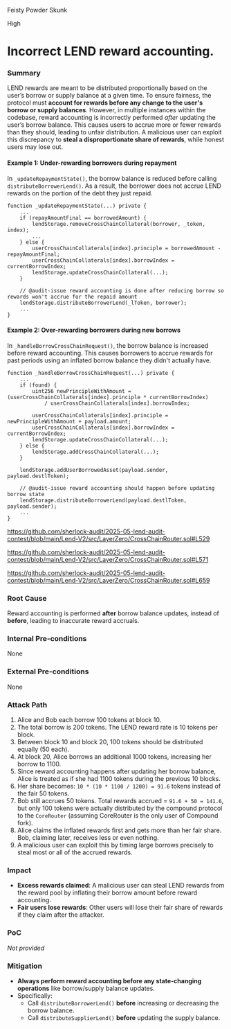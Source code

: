 Feisty Powder Skunk

High

# Incorrect LEND reward accounting.

### Summary

LEND rewards are meant to be distributed proportionally based on the user’s borrow or supply balance at a given time. To ensure fairness, the protocol must **account for rewards before any change to the user's borrow or supply balances**. However, in multiple instances within the codebase, reward accounting is incorrectly performed *after* updating the user’s borrow balance. This causes users to accrue more or fewer rewards than they should, leading to unfair distribution. A malicious user can exploit this discrepancy to **steal a disproportionate share of rewards**, while honest users may lose out.

#### Example 1: Under-rewarding borrowers during repayment

In `_updateRepaymentState()`, the borrow balance is reduced before calling `distributeBorrowerLend()`. As a result, the borrower does not accrue LEND rewards on the portion of the debt they just repaid.

```solidity
function _updateRepaymentState(...) private {
    ...
    if (repayAmountFinal == borrowedAmount) {
        lendStorage.removeCrossChainCollateral(borrower, _token, index);
        ...
    } else {
        userCrossChainCollaterals[index].principle = borrowedAmount - repayAmountFinal;
        userCrossChainCollaterals[index].borrowIndex = currentBorrowIndex;
        lendStorage.updateCrossChainCollateral(...);
    }

    // @audit-issue reward accounting is done after reducing borrow so rewards won't accrue for the repaid amount
    lendStorage.distributeBorrowerLend(_lToken, borrower);
    ...
}
```

#### Example 2: Over-rewarding borrowers during new borrows

In `_handleBorrowCrossChainRequest()`, the borrow balance is increased before reward accounting. This causes borrowers to accrue rewards for past periods using an inflated borrow balance they didn't actually have.

```solidity
function _handleBorrowCrossChainRequest(...) private {
    ...
    if (found) {
        uint256 newPrincipleWithAmount = (userCrossChainCollaterals[index].principle * currentBorrowIndex)
            / userCrossChainCollaterals[index].borrowIndex;

        userCrossChainCollaterals[index].principle = newPrincipleWithAmount + payload.amount;
        userCrossChainCollaterals[index].borrowIndex = currentBorrowIndex;
        lendStorage.updateCrossChainCollateral(...);
    } else {
        lendStorage.addCrossChainCollateral(...);
    }

    lendStorage.addUserBorrowedAsset(payload.sender, payload.destlToken);

    // @audit-issue reward accounting should happen before updating borrow state
    lendStorage.distributeBorrowerLend(payload.destlToken, payload.sender);
    ...
}
```

https://github.com/sherlock-audit/2025-05-lend-audit-contest/blob/main/Lend-V2/src/LayerZero/CrossChainRouter.sol#L529

https://github.com/sherlock-audit/2025-05-lend-audit-contest/blob/main/Lend-V2/src/LayerZero/CrossChainRouter.sol#L571

https://github.com/sherlock-audit/2025-05-lend-audit-contest/blob/main/Lend-V2/src/LayerZero/CrossChainRouter.sol#L659

### Root Cause

Reward accounting is performed **after** borrow balance updates, instead of **before**, leading to inaccurate reward accruals.



### Internal Pre-conditions

None


### External Pre-conditions

None



### Attack Path

1. Alice and Bob each borrow 100 tokens at block 10.
2. The total borrow is 200 tokens. The LEND reward rate is 10 tokens per block.
3. Between block 10 and block 20, 100 tokens should be distributed equally (50 each).
4. At block 20, Alice borrows an additional 1000 tokens, increasing her borrow to 1100.
5. Since reward accounting happens after updating her borrow balance, Alice is treated as if she had 1100 tokens during the previous 10 blocks.
6. Her share becomes: `10 * (10 * 1100 / 1200) = 91.6` tokens instead of the fair 50 tokens.
7. Bob still accrues 50 tokens. Total rewards accrued = `91.6 + 50 = 141.6`, but only 100 tokens were actually distributed by the compound protocol to the `CoreRouter` (assuming CoreRouter is the only user of Compound fork).
8. Alice claims the inflated rewards first and gets more than her fair share. Bob, claiming later, receives less or even nothing.
9. A malicious user can exploit this by timing large borrows precisely  to steal most or all of the accrued rewards.



### Impact

- **Excess rewards claimed**: A malicious user can steal LEND rewards from the reward pool by inflating their borrow amount before reward accounting.
- **Fair users lose rewards**: Other users will lose their fair share of rewards if they claim after the attacker.


### PoC

_Not provided_



### Mitigation

- **Always perform reward accounting before any state-changing operations** like borrow/supply balance updates.
- Specifically:
  - Call `distributeBorrowerLend()` **before** increasing or decreasing the borrow balance.
  - Call `distributeSupplierLend()` **before** updating the supply balance.

